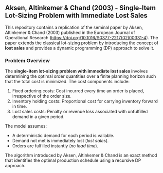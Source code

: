 ## Aksen, Altinkemer & Chand (2003) - Single-Item Lot-Sizing Problem with Immediate Lost Sales

This repository contains a replication of the seminal paper by Aksen, Altinkemer & Chand (2003) published in the European Journal of Operational Research (https://doi.org/10.1016/S0377-2217(02)00331-4). The paper extends the classical lot-sizing problem by introducing the concept of **lost sales** and provides a dynamic programming (DP) approach to solve it.

### Problem Overview

The **single-item lot-sizing problem with immediate lost sales** involves determining the optimal order quantities over a finite planning horizon such that the total cost is minimized. The cost components include:

1. Fixed ordering costs: Cost incurred every time an order is placed, irrespective of the order size.
2. Inventory holding costs: Proportional cost for carrying inventory forward in time.
3. Lost sales costs: Penalty or revenue loss associated with unfulfilled demand in a given period.

The model assumes:

- A deterministic demand for each period is vailable.
- Demand not met is immediately lost (*lost sales*).
- Orders are fulfilled instantly (*no lead time*).

The algorithm introduced by Aksen, Altinkemer & Chand is an exact method that identifies the optimal production schedule using a recursive DP approach.
